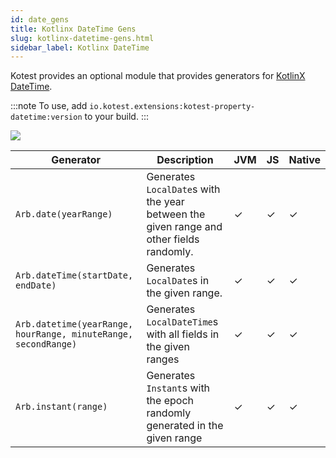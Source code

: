 ```yaml
---
id: date_gens
title: Kotlinx DateTime Gens
slug: kotlinx-datetime-gens.html
sidebar_label: Kotlinx DateTime
---
```


Kotest provides an optional module that provides generators for [KotlinX DateTime](https://github.com/Kotlin/kotlinx-datetime).

:::note
To use, add `io.kotest.extensions:kotest-property-datetime:version` to your build.
:::

[<img src="https://img.shields.io/maven-central/v/io.kotest.extensions/kotest-property-datetime?label=latest%20release"/>](https://search.maven.org/search?q=kotest-property-datetime)


| Generator                                                      | Description                                                                             | JVM | JS  | Native |
|----------------------------------------------------------------|-----------------------------------------------------------------------------------------|-----|-----|--------|
| `Arb.date(yearRange)`                                          | Generates `LocalDate`s with the year between the given range and other fields randomly. | ✓   | ✓   | ✓      |
| `Arb.dateTime(startDate, endDate)`                             | Generates `LocalDate`s in the given range.                                              | ✓   | ✓   | ✓      |
| `Arb.datetime(yearRange, hourRange, minuteRange, secondRange)` | Generates `LocalDateTime`s with all fields in the given ranges                          | ✓   | ✓   | ✓      |
| `Arb.instant(range)`                                           | Generates `Instant`s with the epoch randomly generated in the given range               | ✓   | ✓   | ✓      |
